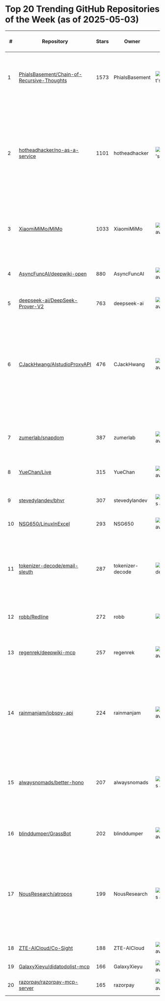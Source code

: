 # Top 20 Trending GitHub Repositories of the Week (as of 2025-05-03)

| # | Repository | Stars | Owner | Avatar | Description | Topics | URL | Created At | Updated At | Pushed At | Git URL | SSH URL | Clone URL | SVN URL | Homepage | Size | Language | Forks Count | Open Issues Count | Default Branch | License |
|---|------------|-------|-------|--------|-------------|--------|-----|------------|------------|-----------|---------|---------|-----------|---------|----------|------|----------|--------------|-------------------|----------------|---------|
| 1 | [PhialsBasement/Chain-of-Recursive-Thoughts](https://github.com/PhialsBasement/Chain-of-Recursive-Thoughts) | 1573 | PhialsBasement | ![PhialsBasement's avatar](https://avatars.githubusercontent.com/u/155454343?v=4) | I made my AI think harder by making it argue with itself repeatedly. It works stupidly well. | No topics | [https://github.com/PhialsBasement/Chain-of-Recursive-Thoughts](https://github.com/PhialsBasement/Chain-of-Recursive-Thoughts) | 2025-04-27T06:53:09Z | 2025-05-03T02:44:06Z | 2025-05-02T03:02:43Z | git://github.com/PhialsBasement/Chain-of-Recursive-Thoughts.git | git@github.com:PhialsBasement/Chain-of-Recursive-Thoughts.git | https://github.com/PhialsBasement/Chain-of-Recursive-Thoughts.git | https://github.com/PhialsBasement/Chain-of-Recursive-Thoughts | No homepage | 454 | JavaScript | 78 | 0 | main | MIT License |
| 2 | [hotheadhacker/no-as-a-service](https://github.com/hotheadhacker/no-as-a-service) | 1101 | hotheadhacker | ![hotheadhacker's avatar](https://avatars.githubusercontent.com/u/18418340?v=4) | No-as-a-Service (NaaS) is a simple API that returns a random rejection reason. Use it when you need a realistic excuse, a fun “no,” or want to simulate being turned down in style. | api, expressjs, json | [https://github.com/hotheadhacker/no-as-a-service](https://github.com/hotheadhacker/no-as-a-service) | 2025-04-29T19:56:36Z | 2025-05-03T03:17:06Z | 2025-05-01T15:50:28Z | git://github.com/hotheadhacker/no-as-a-service.git | git@github.com:hotheadhacker/no-as-a-service.git | https://github.com/hotheadhacker/no-as-a-service.git | https://github.com/hotheadhacker/no-as-a-service | https://naas.isalman.dev/no | 1121 | JavaScript | 72 | 15 | main | No license |
| 3 | [XiaomiMiMo/MiMo](https://github.com/XiaomiMiMo/MiMo) | 1033 | XiaomiMiMo | ![XiaomiMiMo's avatar](https://avatars.githubusercontent.com/u/208276378?v=4) | MiMo: Unlocking the Reasoning Potential of Language Model – From Pretraining to Posttraining | No topics | [https://github.com/XiaomiMiMo/MiMo](https://github.com/XiaomiMiMo/MiMo) | 2025-04-26T09:31:17Z | 2025-05-03T03:07:26Z | 2025-05-01T17:22:10Z | git://github.com/XiaomiMiMo/MiMo.git | git@github.com:XiaomiMiMo/MiMo.git | https://github.com/XiaomiMiMo/MiMo.git | https://github.com/XiaomiMiMo/MiMo | No homepage | 2710 | Python | 37 | 9 | main | Apache License 2.0 |
| 4 | [AsyncFuncAI/deepwiki-open](https://github.com/AsyncFuncAI/deepwiki-open) | 880 | AsyncFuncAI | ![AsyncFuncAI's avatar](https://avatars.githubusercontent.com/u/194295535?v=4) | Open Source DeepWiki: AI-Powered Wiki Generator for GitHub/Gitlab Repositories | No topics | [https://github.com/AsyncFuncAI/deepwiki-open](https://github.com/AsyncFuncAI/deepwiki-open) | 2025-04-30T06:01:29Z | 2025-05-03T04:18:58Z | 2025-05-03T04:18:55Z | git://github.com/AsyncFuncAI/deepwiki-open.git | git@github.com:AsyncFuncAI/deepwiki-open.git | https://github.com/AsyncFuncAI/deepwiki-open.git | https://github.com/AsyncFuncAI/deepwiki-open | No homepage | 2599 | TypeScript | 91 | 9 | main | MIT License |
| 5 | [deepseek-ai/DeepSeek-Prover-V2](https://github.com/deepseek-ai/DeepSeek-Prover-V2) | 763 | deepseek-ai | ![deepseek-ai's avatar](https://avatars.githubusercontent.com/u/148330874?v=4) | No description | No topics | [https://github.com/deepseek-ai/DeepSeek-Prover-V2](https://github.com/deepseek-ai/DeepSeek-Prover-V2) | 2025-04-30T13:42:57Z | 2025-05-03T04:18:39Z | 2025-04-30T14:31:23Z | git://github.com/deepseek-ai/DeepSeek-Prover-V2.git | git@github.com:deepseek-ai/DeepSeek-Prover-V2.git | https://github.com/deepseek-ai/DeepSeek-Prover-V2.git | https://github.com/deepseek-ai/DeepSeek-Prover-V2 | No homepage | 2126 | No language specified | 44 | 4 | main | Other |
| 6 | [CJackHwang/AIstudioProxyAPI](https://github.com/CJackHwang/AIstudioProxyAPI) | 476 | CJackHwang | ![CJackHwang's avatar](https://avatars.githubusercontent.com/u/155826701?v=4) | 一个基于 Python + FastAPI + Playwright + Camoufox 的代理服务器，兼容 OpenAI API ，将请求转发到 Google AI Studio 网页版的对话，并同样按照标准格式返回输出的工具 | No topics | [https://github.com/CJackHwang/AIstudioProxyAPI](https://github.com/CJackHwang/AIstudioProxyAPI) | 2025-04-26T17:16:37Z | 2025-05-03T03:59:46Z | 2025-05-02T15:10:21Z | git://github.com/CJackHwang/AIstudioProxyAPI.git | git@github.com:CJackHwang/AIstudioProxyAPI.git | https://github.com/CJackHwang/AIstudioProxyAPI.git | https://github.com/CJackHwang/AIstudioProxyAPI | No homepage | 5103 | Python | 66 | 5 | main | MIT License |
| 7 | [zumerlab/snapdom](https://github.com/zumerlab/snapdom) | 387 | zumerlab | ![zumerlab's avatar](https://avatars.githubusercontent.com/u/103702169?v=4) | snapDOM captures DOM nodes as images with exceptional speed and accuracy. | dom, js, screenshot | [https://github.com/zumerlab/snapdom](https://github.com/zumerlab/snapdom) | 2025-04-27T11:01:19Z | 2025-05-03T03:53:27Z | 2025-05-02T20:09:17Z | git://github.com/zumerlab/snapdom.git | git@github.com:zumerlab/snapdom.git | https://github.com/zumerlab/snapdom.git | https://github.com/zumerlab/snapdom | https://zumerlab.github.io/snapdom/ | 2284 | JavaScript | 8 | 0 | main | MIT License |
| 8 | [YueChan/Live](https://github.com/YueChan/Live) | 315 | YueChan | ![YueChan's avatar](https://avatars.githubusercontent.com/u/10445218?v=4) | 收集于互联网的一些高清直播源。 | No topics | [https://github.com/YueChan/Live](https://github.com/YueChan/Live) | 2025-04-26T10:46:52Z | 2025-05-02T14:06:23Z | 2025-05-01T10:10:58Z | git://github.com/YueChan/Live.git | git@github.com:YueChan/Live.git | https://github.com/YueChan/Live.git | https://github.com/YueChan/Live | No homepage | 53 | No language specified | 26 | 0 | main | No license |
| 9 | [stevedylandev/bhvr](https://github.com/stevedylandev/bhvr) | 307 | stevedylandev | ![stevedylandev's avatar](https://avatars.githubusercontent.com/u/73185218?v=4) | A monorepo template using Bun, Hono, Vite, and React | No topics | [https://github.com/stevedylandev/bhvr](https://github.com/stevedylandev/bhvr) | 2025-04-26T23:45:43Z | 2025-05-03T03:45:13Z | 2025-04-29T18:41:07Z | git://github.com/stevedylandev/bhvr.git | git@github.com:stevedylandev/bhvr.git | https://github.com/stevedylandev/bhvr.git | https://github.com/stevedylandev/bhvr | https://bhvr.dev | 74 | TypeScript | 9 | 3 | main | MIT License |
| 10 | [NSG650/LinuxInExcel](https://github.com/NSG650/LinuxInExcel) | 293 | NSG650 | ![NSG650's avatar](https://avatars.githubusercontent.com/u/51860844?v=4) | No description | No topics | [https://github.com/NSG650/LinuxInExcel](https://github.com/NSG650/LinuxInExcel) | 2025-04-29T06:33:43Z | 2025-05-03T03:42:30Z | 2025-05-01T04:43:38Z | git://github.com/NSG650/LinuxInExcel.git | git@github.com:NSG650/LinuxInExcel.git | https://github.com/NSG650/LinuxInExcel.git | https://github.com/NSG650/LinuxInExcel | No homepage | 2782 | C | 11 | 1 | master | No license |
| 11 | [tokenizer-decode/email-sleuth](https://github.com/tokenizer-decode/email-sleuth) | 287 | tokenizer-decode | ![tokenizer-decode's avatar](https://avatars.githubusercontent.com/u/99087793?v=4) | Discover and verify professional emails using names + domains (Rust-based tool with SMTP, DNS, scraping, and scoring) | cold-email, contact-enrichment, dns, email-verification, lead-generation, open-source, rust-cli, smtp, web-scraping | [https://github.com/tokenizer-decode/email-sleuth](https://github.com/tokenizer-decode/email-sleuth) | 2025-04-26T15:37:38Z | 2025-05-03T02:18:46Z | 2025-04-30T15:50:02Z | git://github.com/tokenizer-decode/email-sleuth.git | git@github.com:tokenizer-decode/email-sleuth.git | https://github.com/tokenizer-decode/email-sleuth.git | https://github.com/tokenizer-decode/email-sleuth | No homepage | 135 | Rust | 33 | 1 | main | MIT License |
| 12 | [robb/Redline](https://github.com/robb/Redline) | 272 | robb | ![robb's avatar](https://avatars.githubusercontent.com/u/212465?v=4) | Redlines for SwiftUI | design, figma, swiftui | [https://github.com/robb/Redline](https://github.com/robb/Redline) | 2025-04-29T19:02:05Z | 2025-05-02T17:55:49Z | 2025-04-29T19:14:12Z | git://github.com/robb/Redline.git | git@github.com:robb/Redline.git | https://github.com/robb/Redline.git | https://github.com/robb/Redline | No homepage | 314 | Swift | 3 | 0 | main | MIT License |
| 13 | [regenrek/deepwiki-mcp](https://github.com/regenrek/deepwiki-mcp) | 257 | regenrek | ![regenrek's avatar](https://avatars.githubusercontent.com/u/5182020?v=4) | 📖 MCP server for fetch deepwiki.com and get latest knowledge in Cursor and other Code Editors | No topics | [https://github.com/regenrek/deepwiki-mcp](https://github.com/regenrek/deepwiki-mcp) | 2025-04-28T08:32:56Z | 2025-05-03T04:02:18Z | 2025-05-01T14:27:54Z | git://github.com/regenrek/deepwiki-mcp.git | git@github.com:regenrek/deepwiki-mcp.git | https://github.com/regenrek/deepwiki-mcp.git | https://github.com/regenrek/deepwiki-mcp | No homepage | 1028 | TypeScript | 20 | 0 | main | MIT License |
| 14 | [rainmanjam/jobspy-api](https://github.com/rainmanjam/jobspy-api) | 224 | rainmanjam | ![rainmanjam's avatar](https://avatars.githubusercontent.com/u/181322?v=4) | Dockerized version of JobSpy job search utility with API key auth, rate limiting, and proxy support. | docker, fastapi, glassdoor, google-jobs, job-scraper, jobspy, linkedin, pyrhon, remote-jobs | [https://github.com/rainmanjam/jobspy-api](https://github.com/rainmanjam/jobspy-api) | 2025-04-28T18:47:48Z | 2025-05-02T12:07:21Z | 2025-04-29T21:58:44Z | git://github.com/rainmanjam/jobspy-api.git | git@github.com:rainmanjam/jobspy-api.git | https://github.com/rainmanjam/jobspy-api.git | https://github.com/rainmanjam/jobspy-api | No homepage | 90 | Python | 9 | 1 | main | MIT License |
| 15 | [alwaysnomads/better-hono](https://github.com/alwaysnomads/better-hono) | 207 | alwaysnomads | ![alwaysnomads's avatar](https://avatars.githubusercontent.com/u/207948135?v=4) | Minimal starter template using Hono, Better-Auth, Drizzle ORM, and Cloudflare Workers — powered by Bun. | better-auth, cloudflare-workers, drizzle-orm, honojs | [https://github.com/alwaysnomads/better-hono](https://github.com/alwaysnomads/better-hono) | 2025-04-27T22:45:52Z | 2025-05-02T21:48:58Z | 2025-04-28T20:39:27Z | git://github.com/alwaysnomads/better-hono.git | git@github.com:alwaysnomads/better-hono.git | https://github.com/alwaysnomads/better-hono.git | https://github.com/alwaysnomads/better-hono | No homepage | 29 | TypeScript | 8 | 1 | main | MIT License |
| 16 | [blinddumper/GrassBot](https://github.com/blinddumper/GrassBot) | 202 | blinddumper | ![blinddumper's avatar](https://avatars.githubusercontent.com/u/162107?v=4) | bot for grass farm | grass, grass-bot, grass-farm, grassbot | [https://github.com/blinddumper/GrassBot](https://github.com/blinddumper/GrassBot) | 2025-04-30T12:22:25Z | 2025-05-02T16:11:00Z | 2025-04-30T13:20:46Z | git://github.com/blinddumper/GrassBot.git | git@github.com:blinddumper/GrassBot.git | https://github.com/blinddumper/GrassBot.git | https://github.com/blinddumper/GrassBot | No homepage | 1922 | Python | 115 | 0 | main | Apache License 2.0 |
| 17 | [NousResearch/atropos](https://github.com/NousResearch/atropos) | 199 | NousResearch | ![NousResearch's avatar](https://avatars.githubusercontent.com/u/134168893?v=4) | Atropos is a Language Model Reinforcement Learning Environments framework for collecting and evaluating LLM trajectories through diverse environments | No topics | [https://github.com/NousResearch/atropos](https://github.com/NousResearch/atropos) | 2025-04-29T19:02:06Z | 2025-05-03T02:26:07Z | 2025-05-02T19:29:38Z | git://github.com/NousResearch/atropos.git | git@github.com:NousResearch/atropos.git | https://github.com/NousResearch/atropos.git | https://github.com/NousResearch/atropos | No homepage | 2467 | Python | 10 | 6 | main | MIT License |
| 18 | [ZTE-AICloud/Co-Sight](https://github.com/ZTE-AICloud/Co-Sight) | 188 | ZTE-AICloud | ![ZTE-AICloud's avatar](https://avatars.githubusercontent.com/u/209605279?v=4) | No description | agent, aicloud, aim, zte | [https://github.com/ZTE-AICloud/Co-Sight](https://github.com/ZTE-AICloud/Co-Sight) | 2025-04-29T10:30:08Z | 2025-05-03T04:15:02Z | 2025-05-02T14:36:07Z | git://github.com/ZTE-AICloud/Co-Sight.git | git@github.com:ZTE-AICloud/Co-Sight.git | https://github.com/ZTE-AICloud/Co-Sight.git | https://github.com/ZTE-AICloud/Co-Sight | No homepage | 223970 | JavaScript | 73 | 9 | master | Apache License 2.0 |
| 19 | [GalaxyXieyu/didatodolist-mcp](https://github.com/GalaxyXieyu/didatodolist-mcp) | 166 | GalaxyXieyu | ![GalaxyXieyu's avatar](https://avatars.githubusercontent.com/u/76076599?v=4) | 滴答清单的mcp服务 | No topics | [https://github.com/GalaxyXieyu/didatodolist-mcp](https://github.com/GalaxyXieyu/didatodolist-mcp) | 2025-04-26T14:03:45Z | 2025-05-03T03:17:13Z | 2025-04-29T15:09:08Z | git://github.com/GalaxyXieyu/didatodolist-mcp.git | git@github.com:GalaxyXieyu/didatodolist-mcp.git | https://github.com/GalaxyXieyu/didatodolist-mcp.git | https://github.com/GalaxyXieyu/didatodolist-mcp | No homepage | 148 | Python | 0 | 0 | main | No license |
| 20 | [razorpay/razorpay-mcp-server](https://github.com/razorpay/razorpay-mcp-server) | 165 | razorpay | ![razorpay's avatar](https://avatars.githubusercontent.com/u/7713209?v=4) | Razorpay's Official MCP Server | mcp, mcp-server, razorpay | [https://github.com/razorpay/razorpay-mcp-server](https://github.com/razorpay/razorpay-mcp-server) | 2025-04-26T10:23:45Z | 2025-05-02T14:56:47Z | 2025-05-02T16:35:51Z | git://github.com/razorpay/razorpay-mcp-server.git | git@github.com:razorpay/razorpay-mcp-server.git | https://github.com/razorpay/razorpay-mcp-server.git | https://github.com/razorpay/razorpay-mcp-server | https://razorpay.com | 190 | Go | 18 | 4 | main | MIT License |